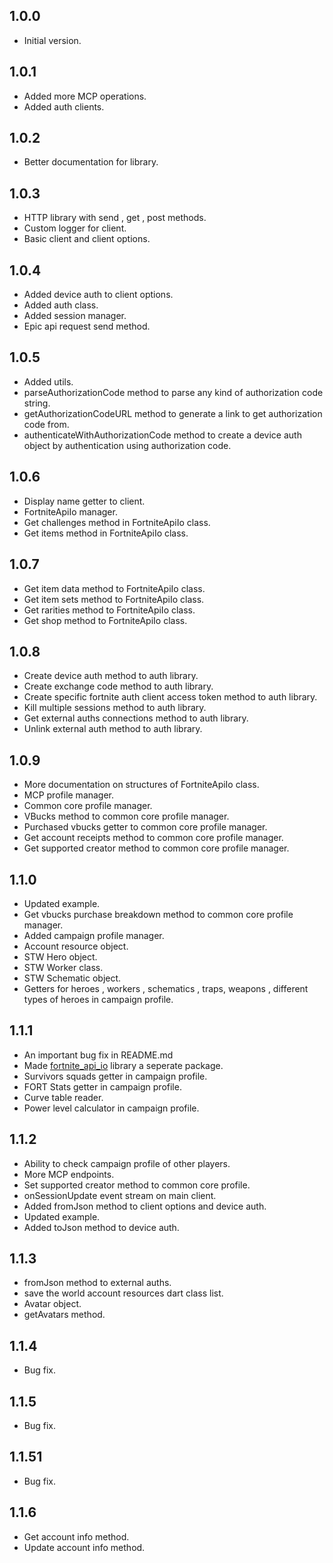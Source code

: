 ## 1.0.0

-   Initial version.

## 1.0.1

-   Added more MCP operations.
-   Added auth clients.

## 1.0.2

-   Better documentation for library.

## 1.0.3

-   HTTP library with send , get , post methods.
-   Custom logger for client.
-   Basic client and client options.

## 1.0.4

-   Added device auth to client options.
-   Added auth class.
-   Added session manager.
-   Epic api request send method.

## 1.0.5

-   Added utils.
-   parseAuthorizationCode method to parse any kind of authorization code string.
-   getAuthorizationCodeURL method to generate a link to get authorization code from.
-   authenticateWithAuthorizationCode method to create a device auth object by authentication using authorization code.

## 1.0.6

-   Display name getter to client.
-   FortniteApiIo manager.
-   Get challenges method in FortniteApiIo class.
-   Get items method in FortniteApiIo class.

## 1.0.7

-   Get item data method to FortniteApiIo class.
-   Get item sets method to FortniteApiIo class.
-   Get rarities method to FortniteApiIo class.
-   Get shop method to FortniteApiIo class.

## 1.0.8

-   Create device auth method to auth library.
-   Create exchange code method to auth library.
-   Create specific fortnite auth client access token method to auth library.
-   Kill multiple sessions method to auth library.
-   Get external auths connections method to auth library.
-   Unlink external auth method to auth library.

## 1.0.9

-   More documentation on structures of FortniteApiIo class.
-   MCP profile manager.
-   Common core profile manager.
-   VBucks method to common core profile manager.
-   Purchased vbucks getter to common core profile manager.
-   Get account receipts method to common core profile manager.
-   Get supported creator method to common core profile manager.

## 1.1.0

-   Updated example.
-   Get vbucks purchase breakdown method to common core profile manager.
-   Added campaign profile manager.
-   Account resource object.
-   STW Hero object.
-   STW Worker class.
-   STW Schematic object.
-   Getters for heroes , workers , schematics , traps, weapons , different types of heroes in campaign profile.

## 1.1.1

-   An important bug fix in README.md
-   Made [fortnite_api_io](https://github.com/vanxh/fortnite_api_io) library a seperate package.
-   Survivors squads getter in campaign profile.
-   FORT Stats getter in campaign profile.
-   Curve table reader.
-   Power level calculator in campaign profile.

## 1.1.2

-   Ability to check campaign profile of other players.
-   More MCP endpoints.
-   Set supported creator method to common core profile.
-   onSessionUpdate event stream on main client.
-   Added fromJson method to client options and device auth.
-   Updated example.
-   Added toJson method to device auth.

## 1.1.3

-   fromJson method to external auths.
-   save the world account resources dart class list.
-   Avatar object.
-   getAvatars method.

## 1.1.4

-   Bug fix.

## 1.1.5

-   Bug fix.

## 1.1.51

-   Bug fix.

## 1.1.6

-   Get account info method.
-   Update account info method.
